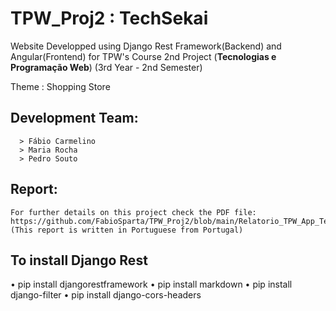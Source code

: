 # TPW_Proj2 : TechSekai 

Website Developped using Django Rest Framework(Backend) and Angular(Frontend) for TPW's Course 2nd Project  (**Tecnologias e Programação Web**) (3rd Year - 2nd Semester)

Theme : Shopping Store

## Development Team:
      > Fábio Carmelino
      > Maria Rocha
      > Pedro Souto
## Report:
    For further details on this project check the PDF file: 
    https://github.com/FabioSparta/TPW_Proj2/blob/main/Relatorio_TPW_App_TechSekai.pdf
    (This report is written in Portuguese from Portugal)

## To install Django Rest
• pip install djangorestframework
• pip install markdown
• pip install django-filter
• pip install django-cors-headers
